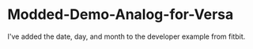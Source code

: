 # Modded-Demo-Analog-for-Versa
I've added the date, day, and month to the developer example from fitbit.
